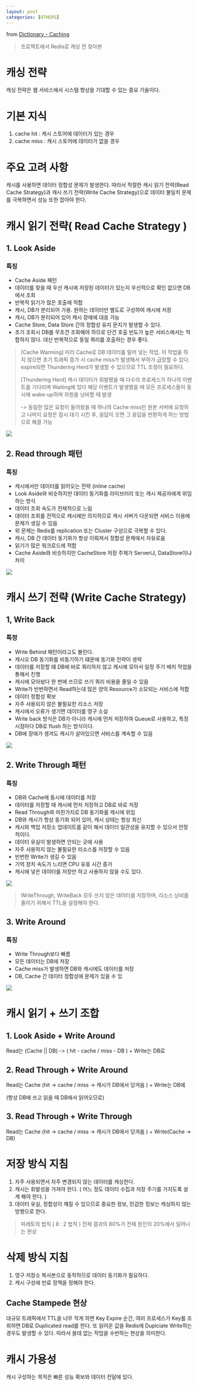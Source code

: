 ```yaml
---
layout: post
categories: [OTHERS]
---
```

from [Dictionary - Caching](https://github.com/newkayak12/Dictionary/blob/master/cs/CacheStrategy.md)

> 프로젝트에서 Redis로 캐싱 전 찾아본


# 캐싱 전략
캐싱 전략은 웹 서비스에서 시스템 향상을 기대할 수 있는 중요 기술이다.

# 기본 지식
1. cache hit : 캐시 스토어에 데이터가 있는 경우
2. cache miss : 캐시 스토어에 데이터가 없을 경우 

# 주요 고려 사항
캐시를 사용하면 데이터 정합성 문제가 발생한다. 따라서 적절한 캐시 읽기 전략(Read Cache Strategy)과 캐시 쓰기 전략(Write Cache Strategy)으로 
데이터 불일치 문제를 극복하면서 성능 또한 잡아야 한다.

# 캐시 읽기 전략( Read Cache Strategy )
## 1. Look Aside
### 특징 
 - Cache Aside 패턴
 - 데이터를 찾을 때 우선 캐시에 저장된 데이터가 있는지 우선적으로 확인 없으면 DB에서 조회
 - 반복적 읽기가 많은 호출에 적합
 - 캐시, DB가 분리되어 가용. 원하는 데이터만 별도로 구성하여 캐시에 저장
 - 캐시, DB가 분리되어 있어 캐시 장애에 대응 가능
 - Cache Store, Data Store 간의 정합성 유지 문지가 발생할 수 있다.
 - 초기 조회시 DB를 무조건 조회해야 하므로 단건 호출 빈도가 높은 서비스에서는 적합하지 않다. 대신 반복적으로 동일 쿼리를 호출하는 경우 좋다. 

> 
>   [Cache Warming]
> 미리 Cache로 DB 데이터를 밀어 넣는 작업. 이 작업을 하지 않으면 초기 트래픽 증가 시 cache miss가 발생해서 부하가 급장할 수 있다.
> expire되면 Thundering Herd가 발생할 수 있으므로 TTL 조정이 필요하다.
> 
>   [Thundering Herd]
> 캐시 데이터가 휘발됐을 때 다수의 프로세스가 하나의 이벤트를 기다리며 Waiting에 있다 해당 이벤트가 발생했을 때 모든 프로세스들이 동시에
> wake-up하며 자원을 낭비할 때 발생
> 
>  -> 동일한 많은 요청이 들어왔을 때 하나의 Cache miss만 원본 서버에 요청하고 나머지 요청은 잠시 대기 시킨 후, 응답이 오면 그 응답을 반환하게 하는 방법으로 해결 가능

![](/assets/img/readLookAside.png)

## 2. Read through 패턴
### 특징
  - 캐시에서만 데이터를 읽어오는 전략 (inline cache)
  - Look Aside와 비슷하지만 데이터 동기화를 라이브러리 또는 캐시 제공자에게 위임하는 방식
  - 데이터 조회 속도가 전체적으로 느림
  - 데이터 조회를 전적으로 캐시에만 의지하므로 캐시 서버가 다운되면 서비스 이용에 문제가 생길 수 있음
  - 위 문제는 Redis를 replication 또는 Cluster 구성으로 극복할 수 있다.
  - 캐시, DB 간 데이터 동기화가 항상 이뤄져서 정합성 문제에서 자유로움
  - 읽기가 많은 워크로드에 적합
  - Cache Aside와 비슷하지만 CacheStore 저장 주체가 Server냐, DataStore이냐 차이

![](/assets/img/readThrough.png)

# 캐시 쓰기 전략 (Write Cache Strategy)
## 1, Write Back
### 특정
  - Write Behind 패턴이라고도 불린다.
  - 캐시오 DB 동기화를 비동기하기 떄문에 동기화 전략이 생략
  - 데이터를 저장할 떄 DB에 바로 쿼리하지 않고 캐시에 모아서 일정 주기 배치 작업을 통해서 진행
  - 캐시에 모아놨다 한 번에 쓰므로 쓰기 쿼리 비용을 줄일 수 있음
  - Write가 빈번하면서 Read하는데 많은 양의 Resource가 소모되는 서비스에 적합
  - 데이터 정합성 확보
  - 자주 사용되지 않은 불필요한 리소스 저장
  - 캐시에서 오류가 생기면 데이터를 영구 소실
  - Write back 방식은 DB가 아니라 캐시에 먼저 저장하여 Queue로 사용하고, 특정 시점마다 DB로 flush 하는 방식이다.
  - DB에 장애가 생겨도 캐시가 살아있으면 서비스를 계속할 수 있음 

![](/assets/img/writeBack.png)

## 2. Write Through 패턴
### 특징
 - DB와 Cache에 동시에 데이터를 저장 
 - 데이터를 저장할 때 캐시에 먼저 저장하고 DB로 바로 저장
 - Read Through와 마찬가지로 DB 동기화를 캐시에 위임 
 - DB와 캐시가 항상 동기화 되어 있어, 캐시 상테는 항상 최신
 - 캐시와 백업 저장소 업데이트를 같이 해서 데이터 일관성을 유지할 수 있으서 안정적이다.
 - 데이터 유실이 발생하면 안되는 곳에 사용
 - 자주 사용하지 않는 불필요한 리소스를 저장할 수 있음
 - 빈번한 Write가 생길 수 있음
 - 기억 장치 속도가 느리면 CPU 유휴 시간 증가 
 - 캐시에 넣은 데이터를 저장만 하고 사용하지 않을 수도 있다.

![](/assets/img/writeThrough.png)

> WriteThrough, WriteBack 모두 쓰지 않은 데이터를 저장하며, 리소스 낭비를 줄이기 위해서 TTL을 설정해야 한다.


## 3. Write Around
### 특징
 - Write Through보다 빠름
 - 모든 데이터는 DB에 저장
 - Cache miss가 발생하면 DB와 캐시에도 데이터를 저장
 - DB, Cache 간 데이터 정합성에 문제가 있을 수 있

![](/assets/img/writeAround.png)


# 캐시 읽기 + 쓰기 조합
## 1. Look Aside + Write Around 
Read는 (Cache || DB) -> ( hit - cache / miss - DB ) + Write는 DB로

## 2. Read Through + Write Around
Read는 Cache (hit -> cache / miss -> 캐시가 DB에서 당겨옴 ) + Write는 DB에 

(항상 DB에 쓰고 읽을 때 DB에서 읽어오므로)

## 3. Read Through + Write Through
Read는 Cache (hit -> cache / miss -> 캐시가 DB에서 당겨옴 ) + Write(Cache -> DB)


# 저장 방식 지침
1. 자주 사용되면서 자주 변경되지 않는 데이터를 캐싱한다.
2. 캐시는 휘발성을 가져야 한다. ( 어느 정도 데이터 수집과 저장 주기를 가지도록 설계 해야 한다. )
3. 데이터 유실, 정합성이 꺠질 수 있으므로 중요한 정보, 민감한 정보는 캐싱하지 않는 방향으로 한다.


> 
> 파레토의 법칙 ( 8 : 2 법칙 )
> 전체 결과의 80%가 전체 원인의 20%에서 일어나는 현상 


# 삭제 방식 지침
1. 영구 저장소 복사본으로 동작하므로 데이터 동기화가 필요하다.
2. 캐시 구성에 만료 정책을 정해야 한다.


## Cache Stampede 현상
대규모 트래픽에서 TTL을 너무 작게 하면 Key Expire 순간, 여러 프로세스가 Key를 조회하면 DB로 Duplicated read를 한다.
또 읽어온 값을 Redis에 Duplciate Write하는 경우도 발생할 수 있다. 따라서 쓸데 없는 작업을 수반하는 현상을 의미한다.

# 캐시 가용성
캐시 구성하는 목적은 빠른 성능 확보와 데이터 전달에 있다.